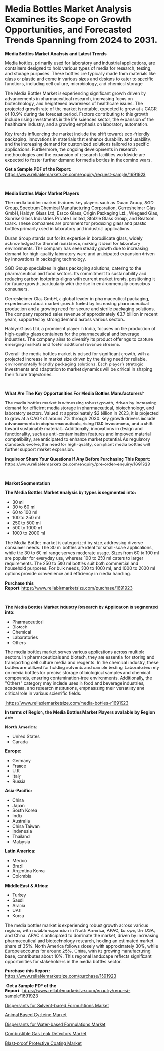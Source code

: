 <p><h1>Media Bottles Market Analysis Examines its Scope on Growth Opportunities, and Forecasted Trends Spanning from 2024 to 2031.</h1></p><p><strong>Media Bottles Market Analysis and Latest Trends</strong></p>
<p><p>Media bottles, primarily used for laboratory and industrial applications, are containers designed to hold various types of media for research, testing, and storage purposes. These bottles are typically made from materials like glass or plastic and come in various sizes and designs to cater to specific functions, including cell culture, microbiology, and chemical storage.</p><p>The Media Bottles Market is experiencing significant growth driven by advancements in pharmaceutical research, increasing focus on biotechnology, and heightened awareness of healthcare issues. The projected growth rate of the market is notable, expected to grow at a CAGR of 10.9% during the forecast period. Factors contributing to this growth include rising investments in the life sciences sector, the expansion of the healthcare industry, and a growing emphasis on laboratory automation.</p><p>Key trends influencing the market include the shift towards eco-friendly packaging, innovations in materials that enhance durability and usability, and the increasing demand for customized solutions tailored to specific applications. Furthermore, the ongoing developments in research methodologies and the expansion of research facilities worldwide are expected to foster further demand for media bottles in the coming years.</p></p>
<p><strong>Get a Sample PDF of the Report:&nbsp;</strong> <a href="https://www.reliablemarketsize.com/enquiry/request-sample/1691923?utm_campaign=1293&utm_medium=2&utm_source=Github&utm_content=ia&utm_term=18102024&utm_id=media-bottles">https://www.reliablemarketsize.com/enquiry/request-sample/1691923</a></p>
<p>&nbsp;</p>
<p><strong>Media Bottles Major Market Players</strong></p>
<p><p>The media bottles market features key players such as Duran Group, SGD Group, Spectrum Chemical Manufacturing Corporation, Gerresheimer Glas GmbH, Haldyn Glass Ltd, Essco Glass, Origin Packaging Ltd., Wiegand Glas, Sunrise Glass Industries Private Limited, Stölzle Glass Group, and Beatson Clark. These companies are prominent for producing glass and plastic bottles primarily used in laboratory and industrial applications.</p><p>Duran Group stands out for its expertise in borosilicate glass, widely acknowledged for thermal resistance, making it ideal for laboratory environments. The company has seen steady growth due to increasing demand for high-quality laboratory ware and anticipated expansion driven by innovations in packaging technology.</p><p>SGD Group specializes in glass packaging solutions, catering to the pharmaceutical and food sectors. Its commitment to sustainability and reducing carbon footprints aligns with current market trends, positioning it for future growth, particularly with the rise in environmentally conscious consumers.</p><p>Gerresheimer Glas GmbH, a global leader in pharmaceutical packaging, experiences robust market growth fueled by increasing pharmaceutical production and a growing need for secure and sterile packaging solutions. The company reported sales revenue of approximately €3.7 billion in recent years, supported by strong demand across various sectors.</p><p>Haldyn Glass Ltd, a prominent player in India, focuses on the production of high-quality glass containers for the pharmaceutical and beverage industries. The company aims to diversify its product offerings to capture emerging markets and foster additional revenue streams.</p><p>Overall, the media bottles market is poised for significant growth, with a projected increase in market size driven by the rising need for reliable, environmentally friendly packaging solutions. Each player’s strategic investments and adaptation to market dynamics will be critical in shaping their future trajectories.</p></p>
<p>&nbsp;</p>
<p><strong>What Are The Key Opportunities For Media Bottles Manufacturers?</strong></p>
<p><p>The media bottles market is witnessing robust growth, driven by increasing demand for efficient media storage in pharmaceutical, biotechnology, and laboratory sectors. Valued at approximately $2 billion in 2023, it is projected to grow at a CAGR of around 7% through 2030. Key growth drivers include advancements in biopharmaceuticals, rising R&D investments, and a shift toward sustainable materials. Additionally, innovations in design and functionality, such as anti-contamination features and improved material compatibility, are anticipated to enhance market potential. As regulatory standards evolve, the need for high-quality, compliant media bottles will further support market expansion.</p></p>
<p><strong>Inquire or Share Your Questions If Any Before Purchasing This Report:</strong> <a href="https://www.reliablemarketsize.com/enquiry/pre-order-enquiry/1691923?utm_campaign=1293&utm_medium=2&utm_source=Github&utm_content=ia&utm_term=18102024&utm_id=media-bottles">https://www.reliablemarketsize.com/enquiry/pre-order-enquiry/1691923</a></p>
<p>&nbsp;</p>
<p><strong>Market Segmentation</strong></p>
<p><strong>The Media Bottles Market Analysis by types is segmented into:</strong></p>
<p><ul><li>30 ml</li><li>30 to 60 ml</li><li>60 to 100 ml</li><li>100 to 250 ml</li><li>250 to 500 ml</li><li>500 to 1000 ml</li><li>1000 to 2000 ml</li></ul></p>
<p><p>The Media Bottles market is categorized by size, addressing diverse consumer needs. The 30 ml bottles are ideal for small-scale applications, while the 30 to 60 ml range serves moderate usage. Sizes from 60 to 100 ml are popular for everyday use, whereas 100 to 250 ml caters to larger requirements. The 250 to 500 ml bottles suit both commercial and household purposes. For bulk needs, 500 to 1000 ml, and 1000 to 2000 ml options provide convenience and efficiency in media handling.</p></p>
<p><strong>Purchase this Report:&nbsp;</strong><a href="https://www.reliablemarketsize.com/purchase/1691923?utm_campaign=1293&utm_medium=2&utm_source=Github&utm_content=ia&utm_term=18102024&utm_id=media-bottles">https://www.reliablemarketsize.com/purchase/1691923</a></p>
<p>&nbsp;</p>
<p><strong>The Media Bottles Market Industry Research by Application is segmented into:</strong></p>
<p><ul><li>Pharmaceutical</li><li>Biotech</li><li>Chemical</li><li>Laboratories</li><li>Others</li></ul></p>
<p><p>The media bottles market serves various applications across multiple sectors. In pharmaceuticals and biotech, they are essential for storing and transporting cell culture media and reagents. In the chemical industry, these bottles are utilized for holding solvents and sample testing. Laboratories rely on media bottles for precise storage of biological samples and chemical compounds, ensuring contamination-free environments. Additionally, the "Others" category may include uses in food and beverage industries, academia, and research institutions, emphasizing their versatility and critical role in various scientific fields.</p></p>
<p><a href="https://www.reliablemarketsize.com/media-bottles-r1691923?utm_campaign=1293&utm_medium=2&utm_source=Github&utm_content=ia&utm_term=18102024&utm_id=media-bottles">&nbsp;https://www.reliablemarketsize.com/media-bottles-r1691923</a></p>
<p><strong>In terms of Region, the Media Bottles Market Players available by Region are:</strong></p>
<p>
    <p> <strong> North America: </strong>
        <ul>
            <li>United States</li>
            <li>Canada</li>
        </ul>
        </p> 
    <p> <strong> Europe: </strong>
        <ul>
            <li>Germany</li>
            <li>France</li>
            <li>U.K.</li>
            <li>Italy</li>
            <li>Russia</li>
        </ul>
        </p> 
    <p> <strong> Asia-Pacific: </strong>
        <ul>
            <li>China</li>
            <li>Japan</li>
            <li>South Korea</li>
            <li>India</li>
            <li>Australia</li>
            <li>China Taiwan</li>
            <li>Indonesia</li>
            <li>Thailand</li>
            <li>Malaysia</li>
        </ul>
        </p> 
    <p> <strong> Latin America: </strong>
        <ul>
            <li>Mexico</li>
            <li>Brazil</li>
            <li>Argentina Korea</li>
            <li>Colombia</li>
        </ul>
        </p> 
    <p> <strong> Middle East & Africa: </strong>
        <ul>
            <li>Turkey</li>
            <li>Saudi</li>
            <li>Arabia</li>
            <li>UAE</li>
            <li>Korea</li>
        </ul>
    </p>
    </p>
<p><p>The media bottles market is experiencing robust growth across various regions, with notable expansion in North America, APAC, Europe, the USA, and China. APAC is anticipated to dominate the market, driven by increasing pharmaceutical and biotechnology research, holding an estimated market share of 35%. North America follows closely with approximately 30%, while Europe accounts for around 25%. China, with its growing manufacturing base, contributes about 10%. This regional landscape reflects significant opportunities for stakeholders in the media bottles sector.</p></p>
<p><strong>Purchase this Report: </strong><a href="https://www.reliablemarketsize.com/purchase/1691923?utm_campaign=1293&utm_medium=2&utm_source=Github&utm_content=ia&utm_term=18102024&utm_id=media-bottles">https://www.reliablemarketsize.com/purchase/1691923</a></p>
<p>&nbsp;<strong>Get a Sample PDF of the Report:&nbsp;&nbsp;</strong><a href="https://www.reliablemarketsize.com/enquiry/request-sample/1691923?utm_campaign=1293&utm_medium=2&utm_source=Github&utm_content=ia&utm_term=18102024&utm_id=media-bottles">https://www.reliablemarketsize.com/enquiry/request-sample/1691923</a></p>
<p><strong></strong></p>
<p><p><a href="https://www.linkedin.com/pulse/dispersants-solvent-based-formulations-market-trends-focusing-fihef?utm_campaign=1293&utm_medium=2&utm_source=Github&utm_content=ia&utm_term=18102024&utm_id=media-bottles">Dispersants for Solvent-based Formulations Market</a></p><p><a href="https://www.linkedin.com/pulse/animal-based-cysteine-market-velocity-75-cagr-trajectory-2024-2031-wgtuf?utm_campaign=1293&utm_medium=2&utm_source=Github&utm_content=ia&utm_term=18102024&utm_id=media-bottles">Animal Based Cysteine Market</a></p><p><a href="https://www.linkedin.com/pulse/exploring-dispersants-water-based-formulations-market-dynamics-fombf?utm_campaign=1293&utm_medium=2&utm_source=Github&utm_content=ia&utm_term=18102024&utm_id=media-bottles">Dispersants for Water-based Formulations Market</a></p><p><a href="https://issuu.com/reportprime-2/docs/combustible-gas-leak-detectors-mark_3a60cf9d4ef10f?utm_campaign=1293&utm_medium=2&utm_source=Github&utm_content=ia&utm_term=18102024&utm_id=media-bottles">Combustible Gas Leak Detectors Market</a></p><p><a href="https://www.linkedin.com/pulse/blast-proof-protective-coating-market-investigation-industry-j4qbf?utm_campaign=1293&utm_medium=2&utm_source=Github&utm_content=ia&utm_term=18102024&utm_id=media-bottles">Blast-proof Protective Coating Market</a></p></p>